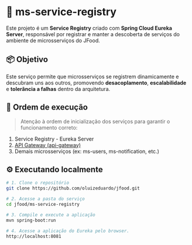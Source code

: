 # 🧭 ms-service-registry

Este projeto é um **Service Registry** criado com **Spring Cloud Eureka Server**, responsável por registrar e manter a descoberta de serviços do ambiente de microsserviços do JFood.

## 📦 Objetivo

Este serviço permite que microsserviços se registrem dinamicamente e descubram uns aos outros, promovendo **desacoplamento**, **escalabilidade** e **tolerância a falhas** dentro da arquitetura.

## 🚀 Ordem de execução

> Atenção à ordem de inicialização dos serviços para garantir o funcionamento correto:

1. Service Registry - Eureka Server
2. [API Gateway (api-gateway)](https://github.com/oluizeduardo/jfood/tree/main/api-gateway)
3. Demais microsserviços (ex: ms-users, ms-notification, etc.)

## ⚙️ Executando localmente

```bash
# 1. Clone o repositório
git clone https://github.com/oluizeduardo/jfood.git

# 2. Acesse a pasta do serviço
cd jfood/ms-service-registry

# 3. Compile e execute a aplicação
mvn spring-boot:run

# 4. Acesse a aplicação do Eureka pelo browser.
http://localhost:8081
```
